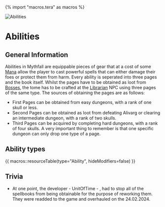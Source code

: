 {% import "macros.tera" as macros %}

![Abilities](../../images/items/abilities.png)
# Abilities

## General Information
Abilities in Mythfall are equippable pieces of gear that at a cost of some [Mana]() allow the player to cast powerful spells that can either damage their foes or protect them from harm.
Every ability is seperated into three pages and the book itself. Whilst the pages have to be obtained as loot from [Bosses](), the tome has to be crafted at the [Librarian]() NPC using three pages of the same type.
The sources of obtaining the pages are as follows:
- First Pages can be obtained from easy dungeons, with a rank of one skull or less.
- Second Pages can be obtained as loot from defeating Alivarg or clearing an intermediate dungeon, with a rank of two skulls.
- Third Pages can be acquired by completing hard dungeons, with a rank of four skulls.
A very important thing to remember is that one specific dungeon can only drop one type of a page.

## Ability types
{{ macros::resourceTable(type="Ability", hideModifiers=false) }}

## Trivia
- At one point, the developer - UnitOfTime - , had to stop all of the spellbooks from being obtainable for the purpose of reworking them. They were readded to the game and overhauled on the 24.02.2024.

